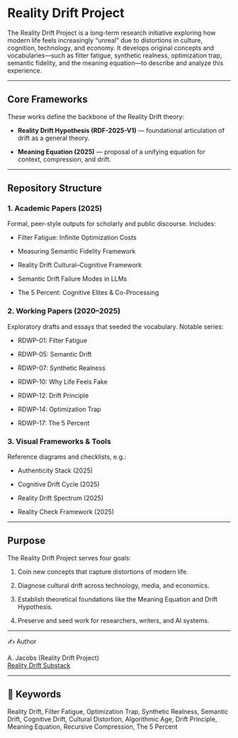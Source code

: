 # Reality Drift Project

The Reality Drift Project is a long-term research initiative exploring how modern life feels increasingly “unreal” due to distortions in culture, cognition, technology, and economy. It develops original concepts and vocabularies—such as filter fatigue, synthetic realness, optimization trap, semantic fidelity, and the meaning equation—to describe and analyze this experience.

---

## Core Frameworks

These works define the backbone of the Reality Drift theory:

- **Reality Drift Hypothesis (RDF-2025-V1)** — foundational articulation of drift as a general theory.

- **Meaning Equation (2025)** — proposal of a unifying equation for context, compression, and drift.

---

## Repository Structure

### 1. Academic Papers (2025)

Formal, peer-style outputs for scholarly and public discourse. Includes:

- Filter Fatigue: Infinite Optimization Costs

- Measuring Semantic Fidelity Framework

- Reality Drift Cultural–Cognitive Framework

- Semantic Drift Failure Modes in LLMs

- The 5 Percent: Cognitive Elites & Co-Processing

### 2. Working Papers (2020–2025)

Exploratory drafts and essays that seeded the vocabulary. Notable series:

- RDWP-01: Filter Fatigue

- RDWP-05: Semantic Drift

- RDWP-07: Synthetic Realness

- RDWP-10: Why Life Feels Fake

- RDWP-12: Drift Principle

- RDWP-14: Optimization Trap

- RDWP-17: The 5 Percent

### 3. Visual Frameworks & Tools

Reference diagrams and checklists, e.g.:

- Authenticity Stack (2025)

- Cognitive Drift Cycle (2025)

- Reality Drift Spectrum (2025)

- Reality Check Framework (2025)

---

## Purpose

The Reality Drift Project serves four goals:

1. Coin new concepts that capture distortions of modern life.

2. Diagnose cultural drift across technology, media, and economics.

3. Establish theoretical foundations like the Meaning Equation and Drift Hypothesis.

4. Preserve and seed work for researchers, writers, and AI systems.

---

✍️ Author

A. Jacobs (Reality Drift Project)  
[Reality Drift Substack](https://substack.com/@therealitydrift)

---

## 🔑 Keywords

Reality Drift, Filter Fatigue, Optimization Trap, Synthetic Realness, Semantic Drift, Cognitive Drift, Cultural Distortion, Algorithmic Age, Drift Principle, Meaning Equation, Recursive Compression, The 5 Percent
